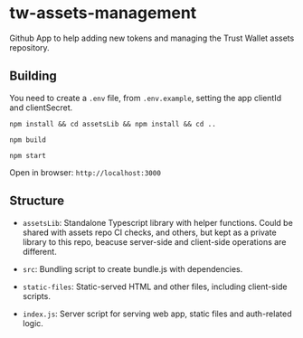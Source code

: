 # tw-assets-management
Github App to help adding new tokens and managing the Trust Wallet assets repository.

## Building

You need to create a `.env` file, from `.env.example`, setting the app clientId and clientSecret.

```shell
npm install && cd assetsLib && npm install && cd ..
```

```shell
npm build
```

```shell
npm start
```

Open in browser: `http://localhost:3000`

## Structure
- `assetsLib`: Standalone Typescript library with helper functions.  Could be shared with assets repo CI checks, and others, but kept as a private library to this repo, beacuse server-side and client-side operations are different.

- `src`: Bundling script to create bundle.js with dependencies.

- `static-files`: Static-served HTML and other files, including client-side scripts.

- `index.js`: Server script for serving web app, static files and auth-related logic.
